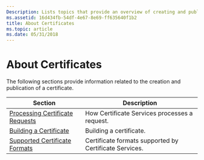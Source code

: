```yaml
---
Description: Lists topics that provide an overview of creating and publishing certificates.
ms.assetid: 16d434fb-54df-4e67-8e69-ff635640f1b2
title: About Certificates
ms.topic: article
ms.date: 05/31/2018
---
```


# About Certificates

The following sections provide information related to the creation and publication of a certificate.



| Section                                                                | Description                                            |
|------------------------------------------------------------------------|--------------------------------------------------------|
| [Processing Certificate Requests](processing-certificate-requests.md) | How Certificate Services processes a request.          |
| [Building a Certificate](building-a-certificate.md)                   | Building a certificate.                                |
| [Supported Certificate Formats](supported-certificate-formats.md)     | Certificate formats supported by Certificate Services. |



 

 

 



